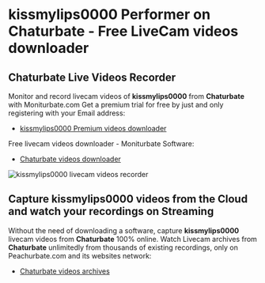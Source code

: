 # kissmylips0000 Performer on Chaturbate - Free LiveCam videos downloader

## Chaturbate Live Videos Recorder

Monitor and record livecam videos of **kissmylips0000** from **Chaturbate** with Moniturbate.com
Get a premium trial for free by just and only registering with your Email address:
* [kissmylips0000 Premium videos downloader](https://moniturbate.com/request-demo-licence-key.html)

Free livecam videos downloader - Moniturbate Software:
* [Chaturbate videos downloader](https://moniturbate.com/moniturbate-download-software.html)

![kissmylips0000 livecam videos recorder](https://peachurnet.com/templates/moniturbate-software.png)


## Capture kissmylips0000 videos from the Cloud and watch your recordings on Streaming

Without the need of downloading a software, capture **kissmylips0000** livecam videos from **Chaturbate** 100% online.
Watch Livecam archives from **Chaturbate** unlimitedly from thousands of existing recordings, only on Peachurbate.com and its websites network:
* [Chaturbate videos archives](https://peachurnet.com/)